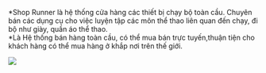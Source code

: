 *Shop Runner là hệ thống cửa hàng các thiết bị chạy bộ toàn cầu. Chuyên bán các dụng cụ cho việc luyện tập các môn thể thao liên quan đến chạy, đi bộ như giày, quần áo thể thao.<br>
*Là Hệ thống bán hàng toàn cầu, có thể mua bán trực tuyến,thuận tiện cho khách hàng có thể mua hàng ở khắp nơi trên thế giới.

<img src='https://github.com/LINHTRAN9x/ShopRunner/assets/133183567/1c11ecd7-9393-4132-8fb3-7c3ba82003c5'>
